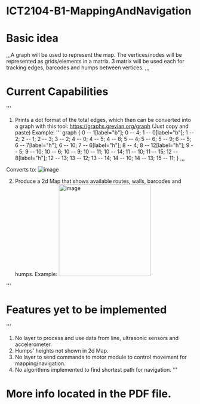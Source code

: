 # ICT2104-B1-MappingAndNavigation

# Basic idea
,,,A graph will be used to represent the map. The vertices/nodes will be represented as grids/elements in a matrix.
3 matrix will be used each for tracking edges, barcodes and humps between vertices.
,,,

# Current Capabilities
'''
1) Prints a dot format of the total edges, which then can be converted into a graph with this tool: https://graphs.grevian.org/graph (Just copy and paste)
   Example:
   '''
   graph {
0 -- 1[label="b"];
0 -- 4;
1 -- 0[label="b"];
1 -- 2;
2 -- 1;
2 -- 3;
3 -- 2;
4 -- 0;
4 -- 5;
4 -- 8;
5 -- 4;
5 -- 6;
5 -- 9;
6 -- 5;
6 -- 7[label="h"];
6 -- 10;
7 -- 6[label="h"];
8 -- 4;
8 -- 12[label="h"];
9 -- 5;
9 -- 10;
10 -- 6;
10 -- 9;
10 -- 11;
10 -- 14;
11 -- 10;
11 -- 15;
12 -- 8[label="h"];
12 -- 13;
13 -- 12;
13 -- 14;
14 -- 10;
14 -- 13;
15 -- 11;
}
,,,

Converts to:
![image](https://user-images.githubusercontent.com/93698724/197350318-d0758162-660f-4b9d-8ea0-16ab3db19f8e.png)


2) Produce a 2d Map that shows available routes, walls, barcodes and humps.
   Example:
   <img width="246" alt="image" src="https://user-images.githubusercontent.com/93698724/197350332-001c16e8-2ee0-4604-ac2d-a1e74d3f4042.png">

'''
# Features yet to be implemented
'''
1) No layer to process and use data from line, ultrasonic sensors and accelerometer.
2) Humps' heights not shown in 2d Map.
3) No layer to send commands to motor module to control movement for mapping/navigation.
4) No algorithms implemented to find shortest path for navigation.
'''

# More info located in the PDF file.
